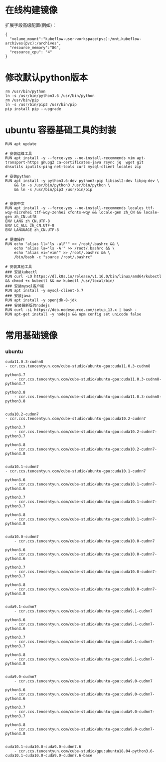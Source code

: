 # 在线构建镜像

扩展字段高级配置(例如)：
```
{
  "volume_mount":"kubeflow-user-workspace(pvc):/mnt,kubeflow-archives(pvc):/archives",
  "resource_memory":"8G",
  "resource_cpu": "4"
}
```

# 修改默认python版本

	rm /usr/bin/python
	ln -s /usr/bin/python3.6 /usr/bin/python
	rm /usr/bin/pip
	ln -s /usr/bin/pip3 /usr/bin/pip
	pip install pip --upgrade
	
# ubuntu 容器基础工具的封装

	RUN apt update

	# 安装运维工具
	RUN apt install -y --force-yes --no-install-recommends vim apt-transport-https gnupg2 ca-certificates-java rsync jq  wget git dnsutils iputils-ping net-tools curl mysql-client locales zip

	# 安装python
	RUN apt install -y python3.6-dev python3-pip libsasl2-dev libpq-dev \
		&& ln -s /usr/bin/python3 /usr/bin/python \
		&& ln -s /usr/bin/pip3 /usr/bin/pip


	# 安装中文
	RUN apt install -y --force-yes --no-install-recommends locales ttf-wqy-microhei ttf-wqy-zenhei xfonts-wqy && locale-gen zh_CN && locale-gen zh_CN.utf8
	ENV LANG zh_CN.UTF-8
	ENV LC_ALL zh_CN.UTF-8
	ENV LANGUAGE zh_CN.UTF-8

	# 便捷操作
	RUN echo "alias ll='ls -alF'" >> /root/.bashrc && \
		echo "alias la='ls -A'" >> /root/.bashrc && \
		echo "alias vi='vim'" >> /root/.bashrc && \
		/bin/bash -c "source /root/.bashrc"

	# 安装其他工具
	### 安装kubectl
	RUN curl -LO https://dl.k8s.io/release/v1.16.0/bin/linux/amd64/kubectl && chmod +x kubectl && mv kubectl /usr/local/bin/
	### 安装mysql客户端
	RUN apt install -y mysql-client-5.7
	### 安装java
	RUN apt install -y openjdk-8-jdk
	### 安装最新版的nodejs
	RUN curl -sL https://deb.nodesource.com/setup_13.x | bash -
	RUN apt-get install -y nodejs && npm config set unicode false




# 常用基础镜像

### ubuntu

    cuda11.0.3-cudnn8
    - ccr.ccs.tencentyun.com/cube-studio/ubuntu-gpu:cuda11.0.3-cudnn8
		
	python3.7
		- ccr.ccs.tencentyun.com/cube-studio/ubuntu-gpu:cuda11.0.3-cudnn8-python3.7
		
	python3.8
		- ccr.ccs.tencentyun.com/cube-studio/ubuntu-gpu:cuda11.0.3-cudnn8-python3.8
		

    cuda10.2-cudnn7
    - ccr.ccs.tencentyun.com/cube-studio/ubuntu-gpu:cuda10.2-cudnn7
		
	python3.7
		- ccr.ccs.tencentyun.com/cube-studio/ubuntu-gpu:cuda10.2-cudnn7-python3.7
		
	python3.8
		- ccr.ccs.tencentyun.com/cube-studio/ubuntu-gpu:cuda10.2-cudnn7-python3.8
		
		
    cuda10.1-cudnn7
    - ccr.ccs.tencentyun.com/cube-studio/ubuntu-gpu:cuda10.1-cudnn7
		
	python3.6
		- ccr.ccs.tencentyun.com/cube-studio/ubuntu-gpu:cuda10.1-cudnn7-python3.6
		
	python3.7
		- ccr.ccs.tencentyun.com/cube-studio/ubuntu-gpu:cuda10.1-cudnn7-python3.7
		
	python3.8
		- ccr.ccs.tencentyun.com/cube-studio/ubuntu-gpu:cuda10.1-cudnn7-python3.8
		
		
	cuda10.0-cudnn7
		- ccr.ccs.tencentyun.com/cube-studio/ubuntu-gpu:cuda10.0-cudnn7
		
	python3.6
		- ccr.ccs.tencentyun.com/cube-studio/ubuntu-gpu:cuda10.0-cudnn7-python3.6
		
	python3.7
		- ccr.ccs.tencentyun.com/cube-studio/ubuntu-gpu:cuda10.0-cudnn7-python3.7
		
	python3.8
		- ccr.ccs.tencentyun.com/cube-studio/ubuntu-gpu:cuda10.0-cudnn7-python3.8
		
		
	cuda9.1-cudnn7
		- ccr.ccs.tencentyun.com/cube-studio/ubuntu-gpu:cuda9.1-cudnn7
		
	python3.6
		- ccr.ccs.tencentyun.com/cube-studio/ubuntu-gpu:cuda9.1-cudnn7-python3.6
		
	python3.7
		- ccr.ccs.tencentyun.com/cube-studio/ubuntu-gpu:cuda9.1-cudnn7-python3.7
		
	python3.8
		- ccr.ccs.tencentyun.com/cube-studio/ubuntu-gpu:cuda9.1-cudnn7-python3.8
		
	
	cuda9.0-cudnn7
		- ccr.ccs.tencentyun.com/cube-studio/ubuntu-gpu:cuda9.0-cudnn7
		
	python3.6
		- ccr.ccs.tencentyun.com/cube-studio/ubuntu-gpu:cuda9.0-cudnn7-python3.6
		
	python3.7
		- ccr.ccs.tencentyun.com/cube-studio/ubuntu-gpu:cuda9.0-cudnn7-python3.7
		
	python3.8
		- ccr.ccs.tencentyun.com/cube-studio/ubuntu-gpu:cuda9.0-cudnn7-python3.8
		
		
	cuda10.1-cuda10.0-cuda9.0-cudnn7.6
		- ccr.ccs.tencentyun.com/cube-studio/gpu:ubuntu18.04-python3.6-cuda10.1-cuda10.0-cuda9.0-cudnn7.6-base
